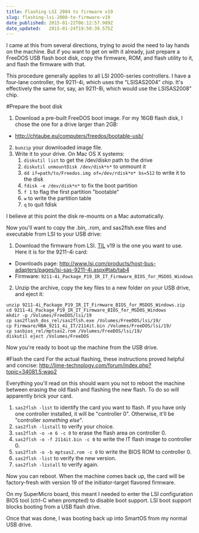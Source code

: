 ```yaml
---
title: Flashing LSI 2004 to firmware v19
slug: flashing-lsi-2008-to-firmware-v19
date_published: 2015-01-22T06:12:57.989Z
date_updated:   2015-01-24T19:50:39.575Z
---
```


I came at this from several directions, trying to avoid the need to lay hands on the machine. But if you want to get on with it already, just prepare a FreeDOS USB flash boot disk, copy the firmware, ROM, and flash utility to it, and flash the firmware with that. 

This procedure generally applies to all LSI 2000-series controllers. I have a four-lane controller, the 9211-4i, which uses the "LSISAS2004" chip. It's effectively the same for, say, an 9211-8i, which would use the LSISAS2008" chip.

#Prepare the boot disk
1. Download a pre-built FreeDOS boot image. For my 16GB flash disk, I chose the one for a drive larger than 2GB:
  - http://chtaube.eu/computers/freedos/bootable-usb/
2. `bunzip` your downloaded image file.
3. Write it to your drive. On Mac OS X systems:
    1. `diskutil list` to get the /dev/disk*n* path to the drive
    2. `diskutil unmountDisk /dev/disk*n*` to unmount it
    3. `dd if=path/to/Freedos.img of=/dev/rdisk*n* bs=512` to write it to the disk
    4. `fdisk -e /dev/disk*n*` to fix the boot partition
    5. `f 1` to flag the first partition "bootable"
    6. `w` to write the partition table
    7. `q` to quit fdisk

I believe at this point the disk re-mounts on a Mac automatically.

Now you'll want to copy the .bin, .rom, and sas2flsh.exe files and executable from LSI to your USB drive:

1. Download the firmware from LSI. [TIL](/lsi-firmware-v20-unsupported/) v19 is the one you want to use. Here it is for the 9211-4i card:
  - Downloads page: http://www.lsi.com/products/host-bus-adapters/pages/lsi-sas-9211-4i.aspx#tab/tab4
  - Firmware: `9211-4i_Package_P19_IR_IT_Firmware_BIOS_for_MSDOS_Windows`
2. Unzip the archive, copy the key files to a new folder on your USB drive, and eject it:
```cd ~/Downloads
unzip 9211-4i_Package_P19_IR_IT_Firmware_BIOS_for_MSDOS_Windows.zip
cd 9211-4i_Package_P19_IR_IT_Firmware_BIOS_for_MSDOS_Windows
mkdir -p /Volumes/FreeDOS/lsi/19
cp sas2flash_dos_rel/sas2flsh.exe /Volumes/FreeDOS/lsi/19/
cp Firmware/HBA_9211_4i_IT/2114it.bin /Volumes/FreeDOS/lsi/19/
cp sasbios_rel/mptsas2.rom /Volumes/FreeDOS/lsi/19/
diskutil eject /Volumes/FreeDOS
```

Now you're ready to boot up the machine from the USB drive.

#Flash the card
For the actual flashing, these instructions proved helpful and concise:
http://lime-technology.com/forum/index.php?topic=34081.5;wap2

Everything you'll read on this should warn you not to reboot the machine between erasing the old flash and flashing the new flash. To do so will apparently brick your card.

1. `sas2flsh -list` to identify the card you want to flash. If you have only one controller installed, it will be "controller 0". Otherwise, it'll be "controller *something else*".
2. `sas2flsh -listall` to verify your choice.
3. `sas2flsh -o -e 6 -c 0` to erase the flash area on controller 0.
4. `sas2flsh -o -f 2114it.bin -c 0` to write the IT flash image to controller 0.
5. `sas2flsh -o -b mptsas2.rom -c 0` to write the BIOS ROM to controller 0.
6. `sas2flsh -list` to verify the new version.
7. `sas2flsh -listall` to verify again.

Now you can reboot. When the machine comes back up, the card will be factory-fresh with version 19 of the initiator-target flavored firmware. 

On my SuperMicro board, this meant I needed to enter the LSI configuration BIOS tool (ctrl-C when prompted) to disable boot support. LSI boot support blocks booting from a USB flash drive.

Once that was done, I was booting back up into SmartOS from my normal USB drive. 

